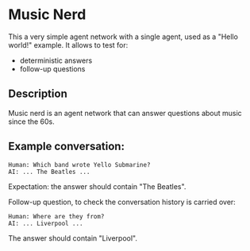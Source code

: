# Music Nerd

This a very simple agent network with a single agent, used as a "Hello world!" example.
It allows to test for:
- deterministic answers
- follow-up questions

## Description

Music nerd is an agent network that can answer questions about music since the 60s.

## Example conversation:

```
Human: Which band wrote Yello Submarine?
AI: ... The Beatles ...
```
Expectation: the answer should contain "The Beatles".


Follow-up question, to check the conversation history is carried over:
```
Human: Where are they from?
AI: ... Liverpool ...
```
The answer should contain "Liverpool".
